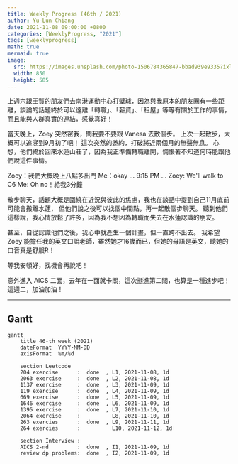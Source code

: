 ```yaml
---
title: Weekly Progress (46th / 2021)
author: Yu-Lun Chiang
date: 2021-11-08 09:00:00 +0800
categories: [WeeklyProgress, "2021"]
tags: [weeklyprogress]
math: true
mermaid: true
image:
  src: https://images.unsplash.com/photo-1506784365847-bbad939e9335?ixlib=rb-1.2.1&q=85&fm=jpg&crop=entropy&cs=srgb&w=4800
  width: 850
  height: 585
---
```


上週六跟王賀的朋友們去南港運動中心打壁球，因為與我原本的朋友圈有一些距離，談論的話題終於可以遠離「轉職」、「薪資」、「租屋」等等有關於工作的事情，而且能與人群真實的連結，感覺真好！

當天晚上，Zoey 突然密我，問我要不要跟 Vanesa 去散個步。
上次一起散步，大概可以追溯到9月初了吧！
這次突然的邀約，打破將近兩個月的無聲無息。
心想，他們終於回來水蓮山莊了，因為我正準備轉職離開，惆悵著不知道何時能跟他們說這件事情。

Zoey：我們大概晚上八點多出門
Me：okay
... 9:15 PM ...
Zoey: We'll walk to C6
Me: Oh no！給我3分鐘

散步聊天，話題大概是圍繞在近況與彼此的焦慮，我也在談話中提到自己11月底前可能會搬離水蓮，
但他們說之後可以找個中間點，再一起散個步聊天。
聽到他們這樣說，我心情放鬆了許多，因為我不想因為轉職而失去在水蓮認識的朋友。

甚至，自從認識他們之後，我心中就產生一個計畫，但一直跨不出去。
我希望 Zoey 能擔任我的英文口說老師，雖然她才16歲而已，但她的母語是英文，聽她的口音真是舒服R！

等我安頓好，找機會再說吧！

意外進入 AICS 二面，去年在一面就卡關，這次挺進第二關，也算是一種進步吧！
這週二，加油加油！

---
## Gantt

```mermaid
gantt
    title 46-th week (2021)
    dateFormat  YYYY-MM-DD
    axisFormat  %m/%d

    section Leetcode
    204 exercise      :  done  , L1, 2021-11-08, 1d
    2063 exercise     :  done  , L2, 2021-11-08, 1d
    1137 exercise     :  done  , L3, 2021-11-09, 1d
    119 exercise      :  done  , L4, 2021-11-09, 1d
    669 exercise      :  done  , L5, 2021-11-09, 1d   
    1646 exercise     :  done  , L6, 2021-11-09, 1d
    1395 exercise     :  done  , L7, 2021-11-10, 1d     
    2064 exercise     :          L8, 2021-11-10, 1d
    263 exercies      :  done  , L9, 2021-11-11, 1d
    264 exercies      :          L10, 2021-11-12, 1d

    section Interview :
    AICS 2-nd         :  done  , I1, 2021-11-09, 1d
    review dp problems:  done  , I2, 2021-11-09, 1d

```